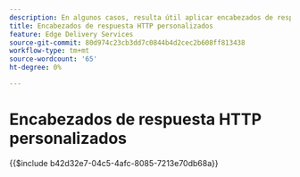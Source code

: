 ```yaml
---
description: En algunos casos, resulta útil aplicar encabezados de respuesta HTTP personalizados a los recursos, por ejemplo para permitir CORS. Si desea especificar encabezados, cree un libro de Excel o un libro de Google Sheets en la carpeta "/.helix" del sitio web en Sharepoint o Google Drive llamado "headers.xlsx" en SharePoint o "headers" en Google Drive.
title: Encabezados de respuesta HTTP personalizados
feature: Edge Delivery Services
source-git-commit: 80d974c23cb3dd7c0844b4d2cec2b608ff813438
workflow-type: tm+mt
source-wordcount: '65'
ht-degree: 0%

---
```


# Encabezados de respuesta HTTP personalizados

{{$include b42d32e7-04c5-4afc-8085-7213e70db68a}}